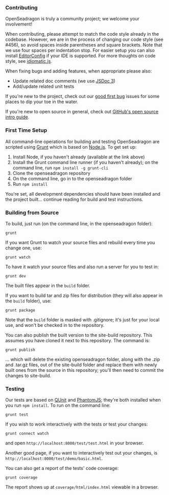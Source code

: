 ### Contributing

OpenSeadragon is truly a community project; we welcome your involvement!

When contributing, please attempt to match the code style already in the codebase.
However, we are in the process of changing our code style (see #456), so avoid spaces inside parentheses and square brackets. Note that we use four spaces per indentation stop. For easier setup you can also install [EditorConfig](http://editorconfig.org/) if your IDE is supported. For more thoughts on code style, see [idiomatic.js](https://github.com/rwldrn/idiomatic.js/).

When fixing bugs and adding features, when appropriate please also:

* Update related doc comments (we use [JSDoc 3](http://usejsdoc.org/))
* Add/update related unit tests

If you're new to the project, check out our [good first bug](https://github.com/openseadragon/openseadragon/issues?labels=good+first+bug&page=1&state=open) issues for some places to dip your toe in the water.

If you're new to open source in general, check out [GitHub's open source intro guide](https://guides.github.com/overviews/os-contributing/).

### First Time Setup

All command-line operations for building and testing OpenSeadragon are scripted using [Grunt](http://gruntjs.com/) which is based on [Node.js](http://nodejs.org/). To get set up:

1. Install Node, if you haven't already (available at the link above)
1. Install the Grunt command line runner (if you haven't already); on the command line, run `npm install -g grunt-cli`
1. Clone the openseadragon repository
1. On the command line, go in to the openseadragon folder
1. Run `npm install`

You're set, all development dependencies should have been installed and the project built...
continue reading for build and test instructions.

### Building from Source

To build, just run (on the command line, in the openseadragon folder):

    grunt

If you want Grunt to watch your source files and rebuild every time you change one, use:

    grunt watch

To have it watch your source files and also run a server for you to test in:

    grunt dev

The built files appear in the `build` folder.

If you want to build tar and zip files for distribution (they will also appear in the `build` folder), use:

    grunt package

Note that the `build` folder is masked with .gitignore; it's just for your local use, and won't be checked in to the repository.

You can also publish the built version to the site-build repository. This assumes you have cloned it next to this repository. The command is:

    grunt publish

... which will delete the existing openseadragon folder, along with the .zip and .tar.gz files, out of the site-build folder and replace them with newly built ones from the source in this repository; you'll then need to commit the changes to site-build.

### Testing

Our tests are based on [QUnit](http://qunitjs.com/) and [PhantomJS](http://phantomjs.org/); they're both installed when you run `npm install`. To run on the command line:

    grunt test

If you wish to work interactively with the tests or test your changes:

    grunt connect watch

and open `http://localhost:8000/test/test.html` in your browser.

Another good page, if you want to interactively test out your changes, is `http://localhost:8000/test/demo/basic.html`.

You can also get a report of the tests' code coverage:

    grunt coverage

The report shows up at `coverage/html/index.html` viewable in a browser.

